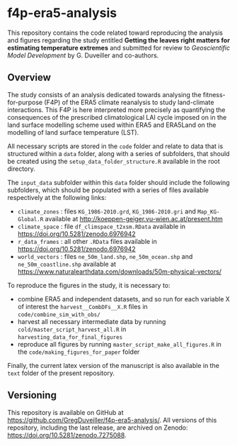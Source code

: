 # f4p-era5-analysis

This repository contains the code related toward reproducing the analysis and figures regarding the study entitled **Getting the leaves right matters for estimating temperature extremes** and submitted for review to _Geoscientific Model Development_ by G. Duveiller and co-authors. 

## Overview

The study consists of an analysis dedicated towards analysing the fitness-for-purpose (F4P) of the ERA5 climate reanalysis to study land-climate interactions. This F4P is here interpreted more precisely as quantifying the consequences of the prescribed climatological LAI cycle imposed on in the land surface modelling scheme used within ERA5 and ERA5Land on the modelling of land surface temperature (LST). 

All necessary scripts are stored in the `code` folder and relate to data that is structured within a `data` folder, along with a series of subfolders, that should be created using the `setup_data_folder_structure.R` available in the root directory. 

The `input_data` subfolder within this `data` folder should include the following subfolders, which should be populated with a series of files available respectively at the following links:

- `climate_zones` : files `KG_1986-2010.grd`, `KG_1986-2010.gri` and `Map_KG-Global.R` available at http://koeppen-geiger.vu-wien.ac.at/present.htm
- `climate_space` : file `df_climspace_t2xsm.RData` available in https://doi.org/10.5281/zenodo.6976942
- `r_data_frames` : all other `.RData` files available in https://doi.org/10.5281/zenodo.6976942
- `world_vectors` : files `ne_50m_land.shp`, `ne_50m_ocean.shp` and `ne_50m_coastline.shp` available at https://www.naturalearthdata.com/downloads/50m-physical-vectors/

To reproduce the figures in the study, it is necessary to:
- combine ERA5 and independent datasets, and so run for each variable X of interest the `harvest__CombDFs__X.R` files in `code/combine_sim_with_obs/`
- harvest all necessary intermediate data by running `cold/master_script_harvest_all.R` in `harvesting_data_for_final_figures`
- reproduce all figures by running `master_script_make_all_figures.R` in the `code/making_figures_for_paper` folder

Finally, the current latex version of the manuscript is also available in the `text` folder of the present repository.

## Versioning
This repository is available on GitHub at https://github.com/GregDuveiller/f4p-era5-analysis/. All versions of this repository, including the last release, are archived on Zenodo: https://doi.org/10.5281/zenodo.7275088.

